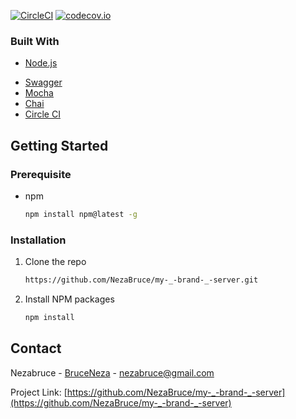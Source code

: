 [![CircleCI](https://circleci.com/gh/NezaBruce/my-_-brand-_-server.svg?style=svg)](https://circleci.com/gh/NezaBruce/my-_-brand-_-server)
[![codecov.io](https://codecov.io/github/NezaBruce/my-_-brand-_-server/coverage.svg?branch=main)](https://codecov.io/github/NezaBruce/my-_-brand-_-server)
<br />

### Built With

* [Node.js](https://nodejs.org)
<!-- * [Ejs](https://ejs.co/) -->
* [Swagger](https://swagger.io/)
* [Mocha](https://mochajs.org/)
* [Chai](https://www.chaijs.com/)
* [Circle CI](http://circleci.com/)
<!-- GETTING STARTED -->
## Getting Started

### Prerequisite

* npm
  ```sh
  npm install npm@latest -g
  ```

### Installation

1. Clone the repo
   ```sh
   https://github.com/NezaBruce/my-_-brand-_-server.git
   ```
2. Install NPM packages
   ```sh
   npm install
   ```

<!-- CONTACT -->
## Contact

Nezabruce - [BruceNeza](https://twitter.com/BruceNeza) - nezabruce@gmail.com

Project Link: [https://github.com/NezaBruce/my-_-brand-_-server](https://github.com/NezaBruce/my-_-brand-_-server)

[product-screenshot]: assets/screenshot.png
